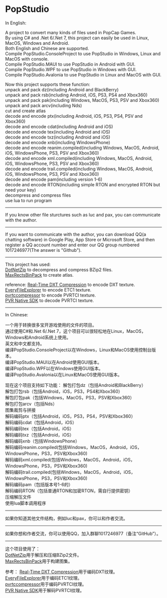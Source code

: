 # PopStudio
In English:  
  
A project to convert many kinds of files used in PopCap Games.  
By using C# and .Net 6/.Net 7, this project can easily be used in Linux, MacOS, Windows and Android.  
Both English and Chinese are supported.  
Compile PopStudio.ConsoleProject to use PopStudio in Windows, Linux and MacOS with console.  
Compile PopStudio.MAUI to use PopStudio in Android with GUI.  
Compile PopStudio.WPF to use PopStudio in Windows with GUI.  
Compile PopStudio.Avalonia to use PopStudio in Linux and MacOS with GUI.  
  
Now this project supports these function:  
unpack and pack dz(including Android and BlackBerry)  
unpack and pack rsb(including Android, iOS, PS3, PS4 and Xbox360)  
unpack and pack pak(including Windows, MacOS, PS3, PSV and Xbox360)  
unpack and pack arcv(including Nds)  
cut and create atlas  
decode and encode ptx(including Android, iOS, PS3, PS4, PSV and Xbox360)  
decode and encode cdat(including Android and iOS)  
decode and encode tex(including Android and iOS)  
decode and encode txz(including Android and iOS)  
decode and encode xnb(including WindowsPhone)  
decode and encode reanim.compiled(including Windows, MacOS, Android, iOS, WindowsPhone, PS3, PSV and Xbox360)  
decode and encode xml.compiled(including Windows, MacOS, Android, iOS, WindowsPhone, PS3, PSV and Xbox360)  
decode and encode trail.compiled(including Windows, MacOS, Android, iOS, WindowsPhone, PS3, PSV and Xbox360)  
decode and encode pam(including version 1-6)  
decode and encode RTON(including simple RTON and encrypted RTON but need your key)  
decompress and compress files  
use lua to run program  

___
If you know other file sturctures such as luc and pax, you can communicate with the author.  
___
If you want to communicate with the author, you can download QQ(a chatting software) in Google Play, App Store or Microsoft Store, and then register a QQ account number and enter our QQ group numbered 1017246977(The answer is "Github").
___
This project has used:  
[DotNetZip](https://github.com/eropple/dotnetzip) to decompress and compress BZip2 files.  
[MaxRectsBinPack](http://wiki.unity3d.com/index.php/MaxRectsBinPack) to create atlas.  
  
reference:
[Real-Time DXT Compression](https://www.researchgate.net/publication/259000525_Real-Time_DXT_Compression) to encode DXT texture.  
[EveryFileExplorer](https://github.com/Gericom/EveryFileExplorer) to encode ETC1 texture.  
[pvrtccompressor](https://bitbucket.org/jthlim/pvrtccompressor) to encode PVRTCI texture.  
[PVR Native SDK](https://github.com/powervr-graphics/Native_SDK) to decode PVRTCI texture.  
___
In Chinese:  
  
一个用于转换很多宝开游戏使用的文件的项目。  
通过使用C#和.Net 6/.Net 7，这个项目可以很轻松地在Linux，MacOS，Windows和Android系统上使用。  
英文和中文都支持。  
编译PopStudio.ConsoleProject以在Windows，Linux和MacOS使用控制台版本。  
编译PopStudio.MAUI以在Android使用GUI版本。  
编译PopStudio.WPF以在Windows使用GUI版本。  
编译PopStudio.Avalonia以在Linux和MacOS使用GUI版本。  
  
现在这个项目支持如下功能：
解包打包dz（包括Android和BlackBerry）  
解包打包rsb（包括Android，iOS，PS3，PS4和Xbox360）  
解包打包pak（包括Windows，MacOS，PS3，PSV和Xbox360）  
解包打包arcv（包括Nds）  
图集裁剪与拼接  
解码编码ptx（包括Android，iOS，PS3，PS4，PSV和Xbox360）  
解码编码cdat（包括Android，iOS）  
解码编码tex（包括Android，iOS）  
解码编码txz（包括Android，iOS）  
解码编码xnb（包括WindowsPhone）  
解码编码reanim.compiled(包括Windows，MacOS，Android，iOS，WindowsPhone，PS3，PSV和Xbox360)  
解码编码xml.compiled(包括Windows，MacOS，Android，iOS，WindowsPhone，PS3，PSV和Xbox360)  
解码编码trail.compiled(包括Windows，MacOS，Android，iOS，WindowsPhone，PS3，PSV和Xbox360)  
解码编码pam（包括版本号1-6的）  
解码编码RTON（包括普通RTON和加密RTON，需自行提供密钥）  
压缩解压文件  
使用lua脚本调用程序  

___
如果你知道其他文件结构，例如luc和pax，你可以和作者交流。  
___
如果你想和作者交流，你可以使用QQ，加入群聊1017246977（备注“GitHub”）。  
___
这个项目使用了：  
[DotNetZip](https://github.com/eropple/dotnetzip)用于解压和压缩BZip2文件。  
[MaxRectsBinPack](http://wiki.unity3d.com/index.php/MaxRectsBinPack)用于构建图集。  
  
参考：
[Real-Time DXT Compression](https://www.researchgate.net/publication/259000525_Real-Time_DXT_Compression)用于编码DXT纹理。  
[EveryFileExplorer](https://github.com/Gericom/EveryFileExplorer)用于编码ETC1纹理。  
[pvrtccompressor](https://bitbucket.org/jthlim/pvrtccompressor)用于编码PVRTCI纹理。  
[PVR Native SDK](https://github.com/powervr-graphics/Native_SDK)用于解码PVRTCI纹理。  